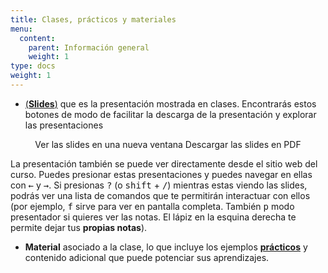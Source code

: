 ```yaml
---
title: Clases, prácticos y materiales
menu:
  content:
    parent: Información general
    weight: 1
type: docs
weight: 1
---
```



- [(**Slides**)](https://bookdown.org/yihui/rmarkdown/xaringan.html) que es la presentación mostrada en clases. Encontrarás estos botones de modo de facilitar la descarga de la presentación y explorar las presentaciones

<p style="text-align:center;"><span class="btn btn-primary btn-lg"><i class="fas fa-external-link-alt"></i> Ver las slides en una nueva ventana</span> <span class="btn btn-primary btn-lg"><i class="far fa-file-pdf"></i> Descargar las slides en PDF</span></p>

La presentación también se puede ver directamente desde el sitio web del curso. Puedes presionar estas presentaciones y puedes navegar en ellas con <kbd>←</kbd> y <kbd>→</kbd>. Si presionas <kbd>?</kbd> (o <kbd>shift</kbd> + <kbd>/</kbd>) mientras estas viendo las slides, podrás ver una lista de comandos que te permitirán interactuar con ellos (por ejemplo, <kbd>f</kbd> sirve para ver en pantalla completa. También <kbd>p</kbd> modo presentador si quieres ver las notas. El lápiz en la esquina derecha te permite dejar tus **propias notas**).

- **Material** asociado a la clase, lo que incluye los ejemplos [**prácticos**](/example/) y contenido adicional que puede potenciar sus aprendizajes. 

